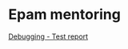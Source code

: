 # Epam mentoring

[Debugging - Test report](https://github.com/pzanevskiy/epam-mentoring/runs/5433698532)
